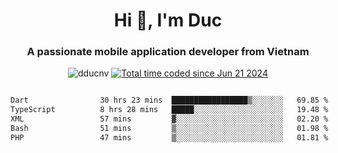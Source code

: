 <h1 align="center">
  Hi 👋, I'm  Duc</h1>
<h3 align="center">A passionate mobile application developer from Vietnam</h3>  
  
<p align="center"> <img src="https://komarev.com/ghpvc/?username=dducnv&label=Profile%20views&color=0e75b6&style=flat" alt="dducnv" /> 
<a href="https://wakatime.com/@4d2a2cd9-1bcb-4dd1-84a4-dce128a35137"><img src="https://wakatime.com/badge/user/4d2a2cd9-1bcb-4dd1-84a4-dce128a35137.svg" alt="Total time coded since Jun 21 2024" /></a>
</p>  

<div style="width: 100vw; overflow-x: auto; flex:center">
  <!--START_SECTION:waka-->

```txt
Dart                30 hrs 23 mins  █████████████████▒░░░░░░░   69.85 %
TypeScript          8 hrs 28 mins   █████░░░░░░░░░░░░░░░░░░░░   19.48 %
XML                 57 mins         ▓░░░░░░░░░░░░░░░░░░░░░░░░   02.20 %
Bash                51 mins         ▒░░░░░░░░░░░░░░░░░░░░░░░░   01.98 %
PHP                 47 mins         ▒░░░░░░░░░░░░░░░░░░░░░░░░   01.81 %
```

<!--END_SECTION:waka-->
</div>




  
